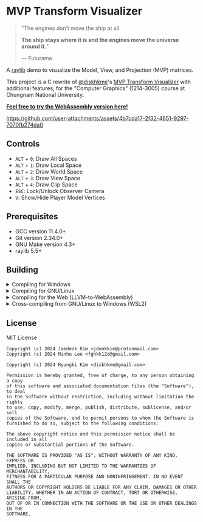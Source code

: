 # MVP Transform Visualizer

> "The engines don’t move the ship at all. 
>
> **The ship stays where it is and the engines move the universe around it.**"
>
> — Futurama

A [raylib](https://github.com/raysan5/raylib) demo to visualize the Model, View, and Projection (MVP) matrices.

This project is a C rewrite of [@diskhkme](https://github.com/diskhkme)'s [MVP Transform Visualizer](https://github.com/diskhkme/mvp_transform_visualize) with additional features, for the "Computer Graphics" (1214-3005) course at Chungnam National University.

**[Feel free to try the WebAssembly version here!](https://jdeokkim.github.io/projects/mvp-demo/)**

https://github.com/user-attachments/assets/4b7cda17-2f32-4651-9297-7070fb274da0

## Controls

- `ALT` + `0`: Draw All Spaces
- `ALT` + `1`: Draw Local Space
- `ALT` + `2`: Draw World Space
- `ALT` + `3`: Draw View Space
- `ALT` + `4`: Draw Clip Space
- `ESC`: Lock/Unlock Observer Camera
- `V`: Show/Hide Player Model Vertices

## Prerequisites

- GCC version 11.4.0+
- Git version 2.34.0+
- GNU Make version 4.3+
- raylib 5.5+

## Building

<details>
<summary>Compiling for Windows</summary>

### [w64devkit](https://github.com/skeeto/w64devkit)

Download the latest release of w64devkit from [here](https://github.com/skeeto/w64devkit/releases), extract the `.zip` file to your working directory, and run `w64devkit.exe`.

```console
$ wget -O raylib.zip https://github.com/raysan5/raylib/archive/refs/tags/5.5.zip
$ unzip raylib.zip && mv raylib-5.5 raylib
$ make -C raylib/src
```

```console
$ wget https://github.com/jdeokkim/mvp-demo/archive/refs/heads/main.zip
$ unzip main.zip && mv mvp-demo-main mvp-demo
$ make -C mvp-demo -f Makefile.mingw
```

</details>

<details>
<summary>Compiling for GNU/Linux</summary>

### Debian / Ubuntu

```console
$ sudo apt update && sudo apt install libasound2-dev libgl1-mesa-dev \
  libglu1-mesa-dev libx11-dev libxrandr-dev libxi-dev libxcursor-dev \
  libxinerama-dev libxkbcommon-dev
$ git clone https://github.com/raysan5/raylib ~/raylib && cd ~/raylib/src
$ make PLATFORM=PLATFORM_DESKTOP GLFW_LINUX_ENABLE_WAYLAND=OFF && sudo make install
```

```console
$ git clone https://github.com/jdeokkim/mvp-demo
$ cd mvp-demo && make
```

</details>

<details>
<summary>Compiling for the Web (LLVM-to-WebAssembly)</summary>

### Debian / Ubuntu

Compiling for the Web requires installation of the [Emscripten SDK](https://emscripten.org/docs/getting_started/downloads.html).

```console
$ git clone https://github.com/emscripten-core/emsdk && cd emsdk
$ ./emsdk install latest
$ ./emsdk activate latest
$ source ./emsdk_env.sh
```

Then, you must recompile raylib for the Web:

```console
$ git clone https://github.com/raysan5/raylib && cd raylib/src
$ make -j`nproc` PLATFORM=PLATFORM_WEB GRAPHICS=GRAPHICS_API_OPENGL_ES3 -B
```

Finally, in order to build this project, do:

```
$ git clone https://github.com/jdeokkim/mvp-demo
$ cd mvp-demo && make -f Makefile.emcc
```

</details>

<details>
<summary>Cross-compiling from GNU/Linux to Windows (WSL2)</summary>

### Debian / Ubuntu

```console
$ sudo apt install mingw-w64
$ git clone https://github.com/raysan5/raylib && cd raylib/src
$ make CC=x86_64-w64-mingw32-gcc AR=x86_64-w64-mingw32-ar OS=Windows_NT
```

```console
$ git clone https://github.com/jdeokkim/mvp-demo
$ cd mvp-demo && make -f Makefile.mingw
```

</details>

## License

MIT License

```
Copyright (c) 2024 Jaedeok Kim <jdeokkim@protonmail.com>
Copyright (c) 2024 Minhu Lee <fghkk12d@gmail.com>

Copyright (c) 2024 Hyungki Kim <diskhkme@gmail.com>

Permission is hereby granted, free of charge, to any person obtaining a copy
of this software and associated documentation files (the "Software"), to deal
in the Software without restriction, including without limitation the rights
to use, copy, modify, merge, publish, distribute, sublicense, and/or sell
copies of the Software, and to permit persons to whom the Software is
furnished to do so, subject to the following conditions:

The above copyright notice and this permission notice shall be included in all
copies or substantial portions of the Software.

THE SOFTWARE IS PROVIDED "AS IS", WITHOUT WARRANTY OF ANY KIND, EXPRESS OR
IMPLIED, INCLUDING BUT NOT LIMITED TO THE WARRANTIES OF MERCHANTABILITY,
FITNESS FOR A PARTICULAR PURPOSE AND NONINFRINGEMENT. IN NO EVENT SHALL THE
AUTHORS OR COPYRIGHT HOLDERS BE LIABLE FOR ANY CLAIM, DAMAGES OR OTHER
LIABILITY, WHETHER IN AN ACTION OF CONTRACT, TORT OR OTHERWISE, ARISING FROM,
OUT OF OR IN CONNECTION WITH THE SOFTWARE OR THE USE OR OTHER DEALINGS IN THE
SOFTWARE.
```